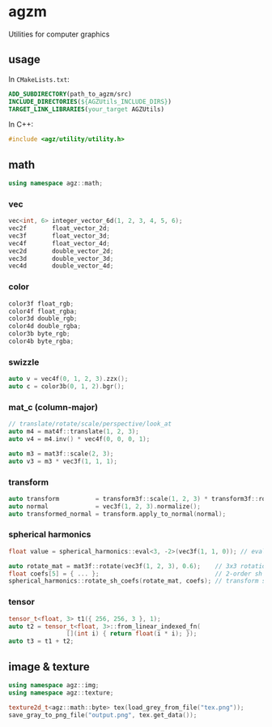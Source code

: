 # agzm

Utilities for computer graphics

## usage

In `CMakeLists.txt`:

```cmake
ADD_SUBDIRECTORY(path_to_agzm/src)
INCLUDE_DIRECTORIES(${AGZUtils_INCLUDE_DIRS})
TARGET_LINK_LIBRARIES(your_target AGZUtils)
```

In C++:

```cpp
#include <agz/utility/utility.h>
```

## math

```cpp
using namespace agz::math;
```

### vec

```cpp
vec<int, 6> integer_vector_6d(1, 2, 3, 4, 5, 6);
vec2f       float_vector_2d;
vec3f       float_vector_3d;
vec4f       float_vector_4d;
vec2d       double_vector_2d;
vec3d       double_vector_3d;
vec4d       double_vector_4d;
```

### color

```cpp
color3f float_rgb;
color4f float_rgba;
color3d double_rgb;
color4d double_rgba;
color3b byte_rgb;
color4b byte_rgba;
```

### swizzle

```cpp
auto v = vec4f(0, 1, 2, 3).zzx();
auto c = color3b(0, 1, 2).bgr();
```

### mat_c (column-major)

```cpp
// translate/rotate/scale/perspective/look_at
auto m4 = mat4f::translate(1, 2, 3);
auto v4 = m4.inv() * vec4f(0, 0, 0, 1);

auto m3 = mat3f::scale(2, 3);
auto v3 = m3 * vec3f(1, 1, 1);
```

### transform

```cpp
auto transform          = transform3f::scale(1, 2, 3) * transform3f::rotate_x(PI_f / 2);
auto normal             = vec3f(1, 2, 3).normalize();
auto transformed_normal = transform.apply_to_normal(normal);
```

### spherical harmonics

```cpp
float value = spherical_harmonics::eval<3, -2>(vec3f(1, 1, 0)); // eval sh

auto rotate_mat = mat3f::rotate(vec3f(1, 2, 3), 0.6);    // 3x3 rotation matrix
float coefs[5] = { ... };                                // 2-order sh coefficients
spherical_harmonics::rotate_sh_coefs(rotate_mat, coefs); // transform sh coefficients
```

### tensor

```cpp
tensor_t<float, 3> t1({ 256, 256, 3 }, 1);
auto t2 = tensor_t<float, 3>::from_linear_indexed_fn(
    			[](int i) { return float(i * i); });
auto t3 = t1 + t2;
```

## image & texture

```cpp
using namespace agz::img;
using namespace agz::texture;

texture2d_t<agz::math::byte> tex(load_grey_from_file("tex.png"));
save_gray_to_png_file("output.png", tex.get_data());
```

